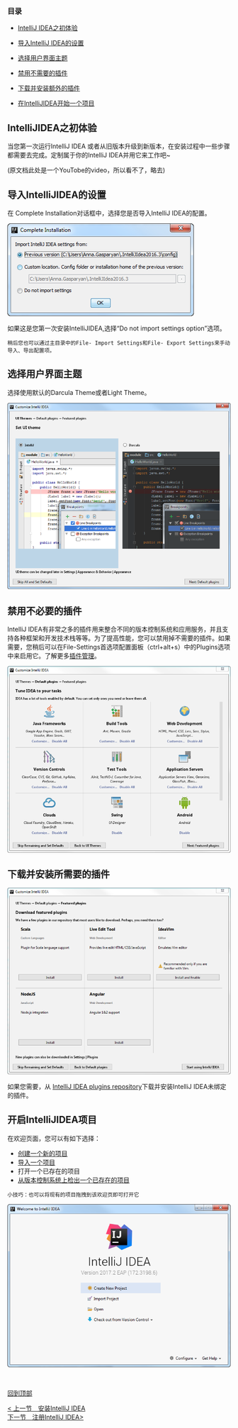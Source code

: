 ### 目录

- [IntelliJ IDEA之初体验](#IntelliJIDEA之初体验)

- [导入IntelliJ IDEA的设置](#导入IntelliJIDEA的设置)
- [选择用户界面主题](#选择用户界面主题)
- [禁用不需要的插件](#禁用不需要的插件)
- [下载并安装额外的插件](#禁用不需要的插件)
- [在IntelliJIDEA开始一个项目](#在IntelliJIDEA开始一个项目)



## IntelliJIDEA之初体验

当您第一次运行IntelliJ IDEA 或者从旧版本升级到新版本，在安装过程中一些步骤都需要去完成。定制属于你的IntelliJ IDEA并用它来工作吧~

(原文档此处是一个YouTobe的video，所以看不了，略去)





## 导入IntelliJIDEA的设置

在 Complete Installation对话框中，选择您是否导入IntelliJ IDEA的配置。

![alt](<https://github.com/fengyishun/IDEA-Help-ZH-CN/blob/master/resources/ij_complete_installation_dialog.png>)

如果这是您第一次安装IntelliJIDEA,选择“Do not import settings option”选项。

`稍后您也可以通过主目录中的File- Import Settings和File- Export Settings来手动导入、导出配置项。`





## 选择用户界面主题

选择使用默认的Darcula Theme或者Light Theme。

![alt](<https://github.com/fengyishun/IDEA-Help-ZH-CN/blob/master/resources/ij_set_UI_theme.png>)



## 禁用不必要的插件

IntelliJ IDEA有非常之多的插件用来整合不同的版本控制系统和应用服务，并且支持各种框架和开发技术栈等等。为了提高性能，您可以禁用掉不需要的插件。如果需要，您稍后可以在File-Settings首选项配置面板（ctrl+alt+s）中的Plugins选项中来启用它。了解更多[插件管理](#chajianguanli)。

![alt](<https://github.com/fengyishun/IDEA-Help-ZH-CN/blob/master/resources/ij_set_plugins.png>)



## 下载并安装所需要的插件

![alt](<https://github.com/fengyishun/IDEA-Help-ZH-CN/blob/master/resources/ij_set_featured_plugins.png>)

如果您需要，从 [IntelliJ IDEA plugins repository](https://plugins.jetbrains.com/idea?_ga=2.174780320.360104787.1571486729-488518170.1551947661)下载并安装IntelliJ IDEA未绑定的插件。



## 开启IntelliJIDEA项目

在欢迎页面，您可以有如下选择：

- [创建一个新的项目](#)
- [导入一个项目](#)
- 打开一个已存在的项目
- [从版本控制系统上检出一个已存在的项目](#)

`小技巧：也可以将现有的项目拖拽到该欢迎页即可打开它`

![alt](<https://github.com/fengyishun/IDEA-Help-ZH-CN/blob/master/resources/ij_welcomeScreen.png>)

&nbsp;

[回到顶部](#目录)



[< 上一节　安装IntelliJ IDEA](/A.安装IntelliJIDEA/A.安装IntelliJIDEA.md)　　　　　　　　　　　　　　　　　　　　　　　　　[下一节　注册IntelliJ IDEA>](/A.安装IntelliJIDEA/C.注册IntelliJIDEA.md)

